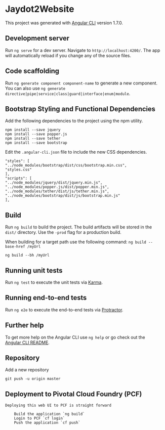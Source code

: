 # Jaydot2Website

This project was generated with [Angular CLI](https://github.com/angular/angular-cli) version 1.7.0.

## Development server

Run `ng serve` for a dev server. Navigate to `http://localhost:4200/`. The app will automatically reload if you change any of the source files.

## Code scaffolding

Run `ng generate component component-name` to generate a new component. You can also use `ng generate directive|pipe|service|class|guard|interface|enum|module`.

## Bootstrap Styling and Functional Dependencies

Add the following dependencies to the project using the npm utility.

```
npm install --save jquery
npm install --save popper.js
npm install --save tether
npm install --save bootstrap
```

Edit the `.angular-cli.json` file to include the new CSS dependencies.

```
"styles": [
"../node_modules/bootstrap/dist/css/bootstrap.min.css",
"styles.css"
],
"scripts": [
"../node_modules/jquery/dist/jquery.min.js",
"../node_modules/popper.js/dist/popper.min.js",
"../node_modules/tether/dist/js/tether.min.js",
"../node_modules/bootstrap/dist/js/bootstrap.min.js"
],
```

## Build

Run `ng build` to build the project. The build artifacts will be stored in the `dist/` directory. Use the `-prod` flag for a production build.

When building for a target path use the following command:
`ng build --base-href /myUrl`

`ng build --bh /myUrl`

## Running unit tests

Run `ng test` to execute the unit tests via [Karma](https://karma-runner.github.io).

## Running end-to-end tests

Run `ng e2e` to execute the end-to-end tests via [Protractor](http://www.protractortest.org/).

## Further help

To get more help on the Angular CLI use `ng help` or go check out the [Angular CLI README](https://github.com/angular/angular-cli/blob/master/README.md).

## Repository
Add a new repository
```
git push -u origin master
```

## Deployment to Pivotal Cloud Foundry (PCF)

```
Deploying this web UI to PCF is straight forward

    Build the application `ng build`
    Login to PCF `cf login`
    Push the application `cf push`

```